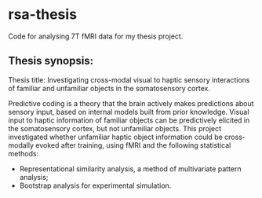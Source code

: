 # rsa-thesis
Code for analysing 7T fMRI data for my thesis project.

## Thesis synopsis:
Thesis title: Investigating cross-modal visual to haptic sensory interactions of familiar and unfamiliar objects in the somatosensory cortex.

Predictive coding is a theory that the brain actively makes predictions about sensory input, based on internal models built from prior knowledge.
Visual input to haptic information of familiar objects can be predictively elicited in the somatosensory cortex, but not unfamiliar objects.
This project investigated whether unfamiliar haptic object information could be cross-modally evoked after training, using fMRI and the following statistical methods:

- Representational similarity analysis, a method of multivariate pattern analysis;
- Bootstrap analysis for experimental simulation.
